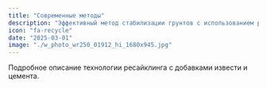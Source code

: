 ```yaml
---
title: "Современные методы"
description: "Эффективный метод стабилизации грунтов с использованием ресайклера и добавлением извести и цемента."
icon: "fa-recycle"
date: "2025-03-01"
image: "./w_photo_wr250_01912_hi_1680x945.jpg"
---
```


Подробное описание технологии ресайклинга с добавками извести и цемента.